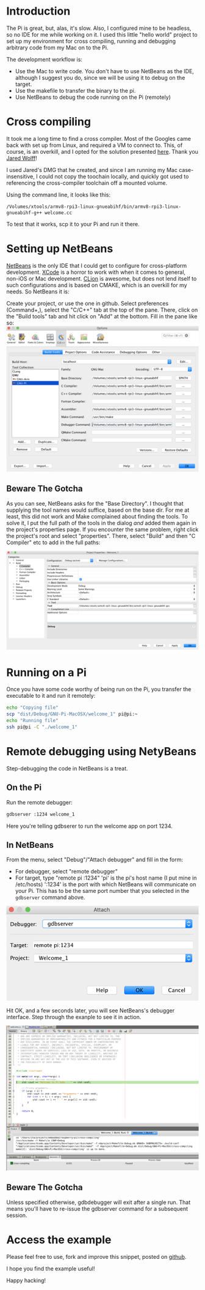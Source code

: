 # Introduction

The Pi is great, but, alas, it's slow. Also, I configured mine to be headless, so no IDE for me while working on it.
I used this little "hello world" project to set up my environment for cross compiling, running and debugging arbitrary code from my Mac on to the Pi.

The development workflow is:

- Use the Mac to write code. You don't have to use NetBeans as the IDE, although I suggest you do, since we will be using it to debug on the target.
- Use the makefile to transfer the binary to the pi.
- Use NetBeans to debug the code running on the Pi (remotely)

# Cross compiling

It took me a long time to find a cross compiler. Most of the Googles came back with set up from Linux, and required a VM to connect to. This, of course, is an overkill, and I opted for the solution presented [here](https://www.jaredwolff.com/toolchains/).
Thank you [Jared Wolff](https://www.jaredwolff.com/)!

I used Jared's DMG that he created, and since I am running my Mac case-insensitive, I could not copy the toochain locally, and quickly got used to referencing the cross-compiler toolchain off a mounted volume.

Using the command line, it looks like this:

```
/Volumes/xtools/armv8-rpi3-linux-gnueabihf/bin/armv8-rpi3-linux-gnueabihf-g++ welcome.cc
```
To test that it works, scp it to your Pi and run it there.

# Setting up NetBeans

[NetBeans](https://netbeans.org/downloads/) is the only IDE that I could get to configure for cross-platform development. [XCode](https://developer.apple.com/xcode/) is a horror to work with when it comes to general, non-iOS or Mac development. [CLion](https://www.jetbrains.com/clion/download/) is awesome, but does not lend itself to such configurations and is based on CMAKE, which is an overkill for my needs.
So NetBeans it is:

Create your project, or use the one in github.
Select preferences (Command+,), select the "C/C++" tab at the top of the pane.
There, click on the "Build tools" tab and hit click on "Add" at the bottom.
Fill in the pane like so:
![Build tools setup](/docs/build-tools.png "Build tools setup")

## Beware The Gotcha

As you can see, NetBeans asks for the "Base Directory". I thought that supplying the tool names would suffice, based on the base dir.
For me at least, this did not work and Make complained about finding the tools.
To solve it, I put the full path of the tools in the dialog _and_ added them again in the project's properties page.
If you encounter the same problem, right click the project's root and select "properties".
There, select "Build" and then "C Compiler" etc to add in the full paths:

![Build tools paths](/docs/build-tools-paths.png "Build tools paths")

# Running on a Pi

Once you have some code worthy of being run on the Pi, you transfer the executable to it and run it remotely:

```bash
echo "Copying file"
scp "dist/Debug/GNU-Pi-MacOSX/welcome_1" pi@pi:~
echo "Running file"
ssh pi@pi -C "./welcome_1"

```

# Remote debugging using NetyBeans

Step-debugging the code in NetBeans is a treat.

## On the Pi

Run the remote debugger:

```bash
gdbserver :1234 welcome_1
```

Here you're telling gdbserer to run the welcome app on port 1234.

## In NetBeans

From the menu, select "Debug"/"Attach debugger" and fill in the form:

- For debugger, select "remote debugger"
- For target, type "remote pi :1234"
'pi' is the pi's host name (I put mine in /etc/hosts)
':1234' is the port with which NetBeans will communicate on your Pi. This has to be the same port number that you selected in the `gdbserver` command above.

![GDB server setup](/docs/gdbserver.png "GDB server setup")

Hit OK, and a few seconds later, you will see NetBeans's debugger interface.
Step through the exanple to see it in action. 

![Debugging](/docs/debugging.png "Debugging")

## Beware The Gotcha

Unless specified otherwise, gdbdebugger will exit after a single run. That means you'll have to re-issue the gdbserver command for a subsequent session.
 
# Access the example

Please feel free to use, fork and improve this snippet, posted on [github](https://github.com/ihassin/cross-compile-macosx-pi).

I hope you find the example useful!

Happy hacking!
